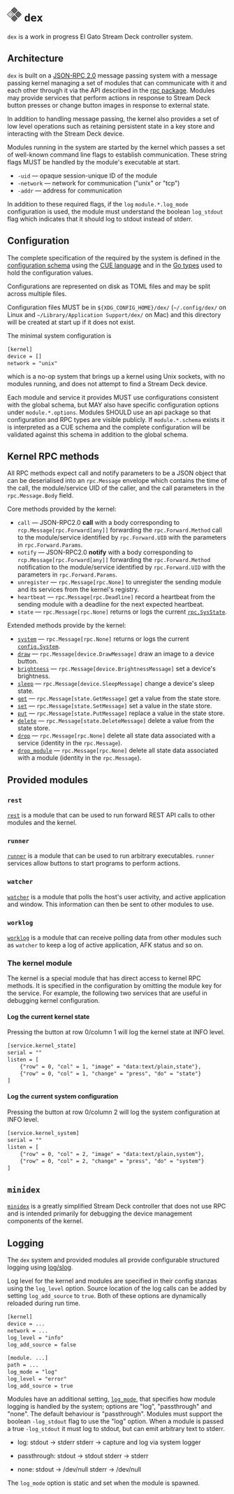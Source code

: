 # ![dex logo](dex_logo_24.png) `dex`

`dex` is a work in progress El Gato Stream Deck controller system.

## Architecture

`dex` is built on a [JSON-RPC 2.0](https://www.jsonrpc.org/specification) message passing system with a message passing kernel managing a set of modules that can communicate with it and each other through it via the API described in the [rpc package](./rpc/rpc.go). Modules may provide services that perform actions in response to Stream Deck button presses or change button images in response to external state.

In addition to handling message passing, the kernel also provides a set of low level operations such as retaining persistent state in a key store and interacting with the Stream Deck device.

Modules running in the system are started by the kernel which passes a set of well-known command line flags to establish communication. These string flags MUST be handled by the module's executable at start.

- `-uid` — opaque session-unique ID of the module
- `-network` — network for communication ("unix" or "tcp")
- `-addr` — address for communication

In addition to these required flags, if the `log` `module.*.log_mode` configuration is used, the module must understand the boolean `log_stdout` flag which indicates that it should log to stdout instead of stderr.

## Configuration

The complete specification of the required by the system is defined in the [configuration schema](./config/config.go) using the [CUE language](https://cuelang.org/) and in the [Go types](./config/config.go) used to hold the configuration values.

Configurations are represented on disk as TOML files and may be split across multiple files.

Configuration files MUST be in `${XDG_CONFIG_HOME}/dex/` (`~/.config/dex/` on Linux and `~/Library/Application Support/dex/` on Mac) and this directory will be created at start up if it does not exist.

The minimal system configuration is
```
[kernel]
device = []
network = "unix"
```
which is a no-op system that brings up a kernel using Unix sockets, with no modules running, and does not attempt to find a Stream Deck device.

Each module and service it provides MUST use configurations consistent with the global schema, but MAY also have specific configuration options under `module.*.options`. Modules SHOULD use an api package so that configuration and RPC types are visible publicly. If `module.*.schema` exists it is interpreted as a CUE schema and the complete configuration will be validated against this schema in addition to the global schema.

## Kernel RPC methods

All RPC methods expect call and notify parameters to be a JSON object that can be deserialised into an `rpc.Message` envelope which contains the time of the call, the module/service UID of the caller, and the call parameters in the `rpc.Message.Body` field.

Core methods provided by the kernel:

- `call` — JSON-RPC2.0 **call** with a body corresponding to `rcp.Message[rpc.Forward[any]]` forwarding the `rpc.Forward.Method` call to the module/service identified by `rpc.Forward.UID` with the parameters in `rpc.Forward.Params`.
- `notify` — JSON-RPC2.0 **notify** with a body corresponding to `rcp.Message[rpc.Forward[any]]` forwarding the `rpc.Forward.Method` notification to the module/service identified by `rpc.Forward.UID` with the parameters in `rpc.Forward.Params`.
- `unregister` — `rpc.Message[rpc.None]` to unregister the sending module and its services from the kernel's registry.
- `heartbeat` — `rpc.Message[rpc.Deadline]` record a heartbeat from the sending module with a deadline for the next expected heartbeat.
- `state` — `rpc.Message[rpc.None]` returns or logs the current [`rpc.SysState`](./rpc/rpc.go).

Extended methods provide by the kernel:

- [`system`](./internal/sys/funcs.go) — `rpc.Message[rpc.None]` returns or logs the current [`config.System`](./config/config.go).
- [`draw`](./internal/device/funcs.go) — `rpc.Message[device.DrawMessage]` draw an image to a device 
button.
- [`brightness`](./internal/device/funcs.go) — `rpc.Message[device.BrightnessMessage]` set a device's brightness.
- [`sleep`](./internal/device/funcs.go) — `rpc.Message[device.SleepMessage]` change a device's sleep state.
- [`get`](./internal/state/funcs.go) — `rpc.Message[state.GetMessage]` get a value from the state store.
- [`set`](./internal/state/funcs.go) — `rpc.Message[state.SetMessage]` set a value in the state store.
- [`put`](./internal/state/funcs.go) — `rpc.Message[state.PutMessage]` replace a value in the state store.
- [`delete`](./internal/state/funcs.go) — `rpc.Message[state.DeleteMessage]` delete a value from the state store.
- [`drop`](./internal/state/funcs.go) — `rpc.Message[rpc.None]` delete all state data associated with a service (identity in the `rpc.Message`).
- [`drop_module`](./internal/state/funcs.go) — `rpc.Message[rpc.None]` delete all state data associated with a module (identity in the `rpc.Message`).

## Provided modules

### `rest`

[`rest`](./cmd/rest) is a module that can be used to run forward REST API calls to other modules and the kernel.

### `runner`

[`runner`](./cmd/runner) is a module that can be used to run arbitrary executables. `runner` services allow buttons to start programs to perform actions.

### `watcher`

[`watcher`](./cmd/watcher) is a module that polls the host's user activity, and active application and window. This information can then be sent to other modules to use.

### `worklog`

[`worklog`](./cmd/worklog) is a module that can receive polling data from other modules such as `watcher` to keep a log of active application, AFK status and so on.

### The kernel module

The kernel is a special module that has direct access to kernel RPC methods. It is specified in the configuration by omitting the module key for the service. For example, the following two services that are useful in debugging kernel configuration.

#### Log the current kernel state

Pressing the button at row 0/column 1 will log the kernel state at INFO level.
```
[service.kernel_state]
serial = ""
listen = [
    {"row" = 0, "col" = 1, "image" = "data:text/plain,state"},
    {"row" = 0, "col" = 1, "change" = "press", "do" = "state"}
]
```

#### Log the current system configuration

Pressing the button at row 0/column 2 will log the system configuration at INFO level.
```
[service.kernel_system]
serial = ""
listen = [
    {"row" = 0, "col" = 2, "image" = "data:text/plain,system"},
    {"row" = 0, "col" = 2, "change" = "press", "do" = "system"}
]
```

## `minidex`

[`minidex`](./minidex) is a greatly simplified Stream Deck controller that does not use RPC and is intended primarily for debugging the device management components of the kernel.

## Logging

The `dex` system and provided modules all provide configurable structured logging using [log/slog](https://pkg.go.dev/log/slog).

Log level for the kernel and modules are specified in their config stanzas using the `log_level` option. Source location of the log calls can be added by setting `log_add_source` to `true`. Both of these options are dynamically reloaded during run time.

```
[kernel]
device = ...
network = ...
log_level = "info"
log_add_source = false
```

```
[module. ...]
path = ...
log_mode = "log"
log_level = "error"
log_add_source = true
```

Modules have an additional setting, [`log_mode`](./config/config.go), that specifies how module logging is handled by the system; options are "log", "passthrough" and "none". The default behaviour is "passthrough". Modules must support the boolean `-log_stdout` flag to use the "log" option. When a module is passed a true `-log_stdout` it must log to stdout, but can emit arbitrary text to stderr.

- log:
    stdout → stderr
    stderr → capture and log via system logger

- passthrough:
    stdout → stdout
    stderr → stderr

- none:
    stdout → /dev/null
    stderr → /dev/null

The `log_mode` option is static and set when the module is spawned.
